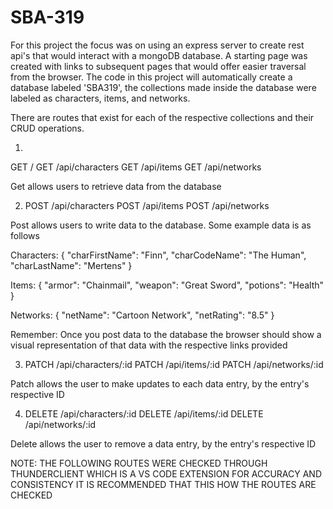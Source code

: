 # SBA-319
For this project the focus was on using an express server to create rest api's that would interact with a mongoDB database. A starting page was created with links to subsequent pages that would offer easier traversal from the browser. The code in this project will automatically create a database labeled 'SBA319', the collections made inside the database were labeled as characters, items, and networks.

There are routes that exist for each of the respective collections and their CRUD operations.


1. 
GET /
    GET /api/characters
    GET /api/items
    GET /api/networks

Get allows users to retrieve data from the database

2. 
    POST /api/characters
    POST /api/items
    POST /api/networks

Post allows users to write data to the database. Some example data is as follows

Characters: 
{
    "charFirstName": "Finn",
    "charCodeName": "The Human",
    "charLastName": "Mertens"
}

Items: 
{
  "armor": "Chainmail",
  "weapon": "Great Sword",
  "potions": "Health"
}

Networks:
{
  "netName": "Cartoon Network",
  "netRating": "8.5"
}

Remember: Once you post data to the database the browser should show a visual representation of that data with the respective links provided

3. 
    PATCH /api/characters/:id
    PATCH /api/items/:id
    PATCH /api/networks/:id

Patch allows the user to make updates to each data entry, by the entry's respective ID

4. 
    DELETE /api/characters/:id
    DELETE /api/items/:id
    DELETE /api/networks/:id

Delete allows the user to remove a data entry, by the entry's respective ID


NOTE: THE FOLLOWING ROUTES WERE CHECKED THROUGH THUNDERCLIENT WHICH IS A VS CODE EXTENSION FOR ACCURACY AND CONSISTENCY IT IS RECOMMENDED THAT THIS HOW THE ROUTES ARE CHECKED